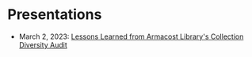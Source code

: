# Presentations
- March 2, 2023: [Lessons Learned from Armacost Library's Collection Diversity Audit](lessons.html)
